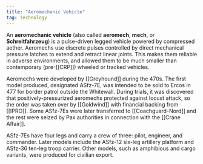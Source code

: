 ```yaml
---
title: "Aeromechanic Vehicle"
tag: Technology
---
```



An **aeromechanic vehicle** (also called **aeromech**, **mech**, or **Schreitfahrzeug**) is a pulse-driven legged vehicle powered by compressed aether. Aeromechs use discrete pulses controlled by direct mechanical pressure latches to extend and retract linear joints. This makes them reliable in adverse environments, and allowed them to be much smaller than contemporary (pre-[[CRP]]) wheeled or tracked vehicles.

Aeromechs were developed by [[Greyhound]] during the 470s. The first model produced, designated ASfz-7E, was intended to be sold to Ercos in 477 for border patrol outside the Whitewall. During trials, it was discovered that positively-pressurized aeromechs protected against locust attack, so the order was taken over by [[Goldwind]] with financial backing from [[IPRO]]. Some ASfz-7Es were later transferred to [[Coachguard-Nord]] and the rest were seized by Pax authorities in connection with the [[Crane Affair]].

ASfz-7Es have four legs and carry a crew of three: pilot, engineer, and commander. Later models include the ASfz-12 six-leg artillery platform and ASfz-36 ten-leg troop carrier. Other models, such as amphibious and cargo variants, were produced for civilian export.
